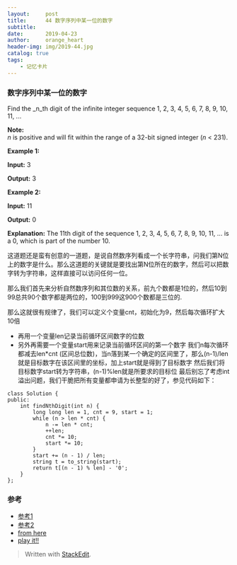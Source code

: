 ```yaml
---
layout:     post
title:      44 数字序列中某一位的数字
subtitle:    
date:       2019-04-23
author:     orange_heart
header-img: img/2019-44.jpg
catalog: true
tags:
    - 记忆卡片
---
```


###  数字序列中某一位的数字

Find the  _n_th  digit of the infinite integer sequence 1, 2, 3, 4, 5, 6, 7, 8, 9, 10, 11, ...

**Note:**  
_n_  is positive and will fit within the range of a 32-bit signed integer (_n_  < 231).

**Example 1:**

**Input:**
3

**Output:**
3

**Example 2:**

**Input:**
11

**Output:**
0

**Explanation:**
The 11th digit of the sequence 1, 2, 3, 4, 5, 6, 7, 8, 9, 10, 11, ... is a 0, which is part of the number 10.

这道题还是蛮有创意的一道题，是说自然数序列看成一个长字符串，问我们第N位上的数字是什么。那么这道题的关键就是要找出第N位所在的数字，然后可以把数字转为字符串，这样直接可以访问任何一位。

那么我们首先来分析自然数序列和其位数的关系，前九个数都是1位的，然后10到99总共90个数字都是两位的，100到999这900个数都是三位的.

那么这就很有规律了，我们可以定义个变量cnt，初始化为9，然后每次循环扩大10倍
 - 再用一个变量len记录当前循环区间数字的位数
 - 另外再需要一个变量start用来记录当前循环区间的第一个数字
 我们n每次循环都减去len*cnt (区间总位数)，当n落到某一个确定的区间里了，那么(n-1)/len就是目标数字在该区间里的坐标，加上start就是得到了目标数字
然后我们将目标数字start转为字符串，(n-1)%len就是所要求的目标位
最后别忘了考虑int溢出问题，我们干脆把所有变量都申请为长整型的好了，参见代码如下：

```objk
class Solution {
public:
    int findNthDigit(int n) {
        long long len = 1, cnt = 9, start = 1;
        while (n > len * cnt) {
            n -= len * cnt;
            ++len;
            cnt *= 10;
            start *= 10;
        }
        start += (n - 1) / len;
        string t = to_string(start);
        return t[(n - 1) % len] - '0';
    }
};
```

### 参考

- [参考1](https://github.com/zhedahht/CodingInterviewChinese2)
- [参考2](https://github.com/gatieme/CodingInterviews)
- [from here](https://www.cnblogs.com/grandyang/p/5891871.html)
- [play it!!](https://leetcode-cn.com/problems/nth-digit/discuss/88363/java-solution?utm_source=LCUS&utm_medium=ip_redirect&utm_campaign=transfer2china)

> Written with [StackEdit](https://stackedit.io/).

<head>
    <script src="https://cdn.mathjax.org/mathjax/latest/MathJax.js?config=TeX-AMS-MML_HTMLorMML" type="text/javascript"></script>
    <script type="text/x-mathjax-config">
        MathJax.Hub.Config({
            tex2jax: {
            skipTags: ['script', 'noscript', 'style', 'textarea', 'pre'],
            inlineMath: [['$','$']]
            }
        });
    </script>
</head>
<!--stackedit_data:
eyJoaXN0b3J5IjpbMTAxNTMyMjY0MywxNTA2MDMyOTddfQ==
-->
